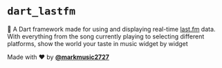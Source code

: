 # `dart_lastfm`

🥁 A Dart framework made for using and displaying real-time [last.fm](https://www.last.fm/) data. With everything from the song currently playing to selecting different platforms, show the world your taste in music widget by widget

Made with ❤️ by __[@markmusic2727](https://twitter.com/MarkMusic2727)__